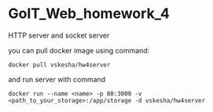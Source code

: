 # GoIT_Web_homework_4
HTTP server and socket server

you can pull docker image using command:

`docker pull vskesha/hw4server`

and run server with command

`docker run --name <name> -p 80:3000 -v <path_to_your_storage>:/app/storage -d vskesha/hw4server`